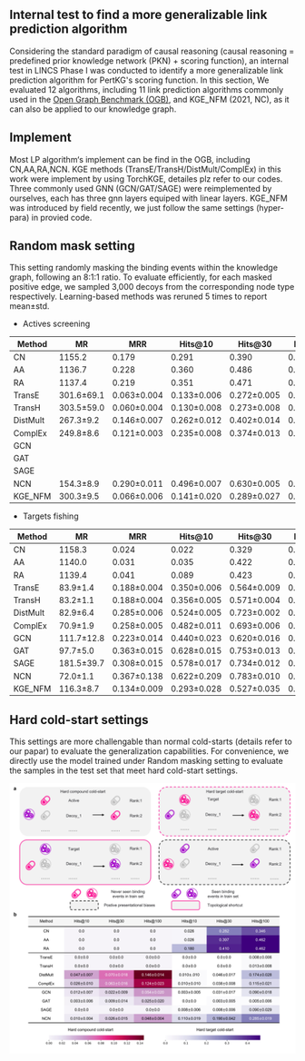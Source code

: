 ## Internal test to find a more generalizable link prediction algorithm
Considering the standard paradigm of causal reasoning (causal reasoning = predefined prior knowledge network (PKN) + scoring function), an internal test in LINCS Phase I was conducted to identify a more generalizable link prediction algorithm for PertKG's scoring function. In this section, We evaluated 12 algorithms, including 11 link prediction algorithms commonly used in the [Open Graph Benchmark (OGB)](https://ogb.stanford.edu/docs/leader_linkprop/), and KGE_NFM (2021, NC), as it can also be applied to our knowledge graph.

## Implement
Most LP algorithm‘s implement can be find in the OGB, including CN,AA,RA,NCN. KGE methods (TransE/TransH/DistMult/ComplEx) in this work were implement by using TorchKGE, detailes plz refer to our codes. Three commonly used GNN (GCN/GAT/SAGE) were reimplemented by ourselves, each has three gnn layers equiped with linear layers. KGE_NFM was introduced by field recently, we just follow the same settings (hyper-para) in provied code.

## Random mask setting
This setting randomly masking the binding events within the knowledge graph, following an 8:1:1 ratio. To evaluate efficiently, for each masked positive edge, we sampled 3,000 decoys from the corresponding node type respectively. Learning-based methods was reruned 5 times to report mean±std.

* Actives screening

| Method   | MR | MRR | Hits@10  | Hits@30  | Hits@100  |
|--------|------|------|--------|--------|--------|
| CN   | 1155.2   | 0.179 | 0.291 |0.390 |0.508 |
| AA   | 1136.7   | 0.228 | 0.360 |0.486 |0.583 |
| RA   | 1137.4   | 0.219     | 0.351     | 0.471     |0.583      |
| TransE   | 301.6±69.1   |0.063±0.004      | 0.133±0.006     | 0.272±0.005     |0.502±0.012      |
| TransH   | 303.5±59.0   |0.060±0.004     | 0.130±0.008     | 0.273±0.008     |0.500±0.014      |
| DistMult   | 267.3±9.2   | 0.146±0.007| 0.262±0.012     | 0.402±0.014     |0.591±0.010      |
| ComplEx   | 249.8±8.6   | 0.121±0.003     | 0.235±0.008     | 0.374±0.013     |0.576±0.012      |
| GCN   |    |      |      |      |      |
| GAT   |    |      |      |     |      |
| SAGE   |    |      |      |      |      |
| NCN   | 154.3±8.9   |0.290±0.011      | 0.496±0.007     | 0.630±0.005     |0.769±0.010      |
| KGE_NFM   | 300.3±9.5   | 0.066±0.006     | 0.141±0.020     | 0.289±0.027     |0.516±0.032      |

* Targets fishing

| Method   | MR | MRR | Hits@10  | Hits@30  | Hits@100  |
|--------|------|------|--------|--------|--------|
| CN   | 1158.3   | 0.024 | 0.022 |0.329 |0.467 |
| AA   | 1140.0   | 0.031 | 0.035 |0.422 |0.597 |
| RA   | 1139.4   | 0.041     | 0.089     | 0.423     |0.595      |
| TransE   | 83.9±1.4   |0.188±0.004      | 0.350±0.006     | 0.564±0.009|0.810±0.004      |
| TransH   | 83.2±1.1   |0.188±0.004     | 0.356±0.005     | 0.571±0.004     |0.815±0.004      |
| DistMult   | 82.9±6.4   | 0.285±0.006| 0.524±0.005     | 0.723±0.002     |0.876±0.004      |
| ComplEx   | 70.9±1.9   | 0.258±0.005     | 0.482±0.011     | 0.693±0.006     |0.869±0.004      |
| GCN   | 111.7±12.8   | 0.223±0.014     | 0.440±0.023     | 0.620±0.016     |0.807±0.012      |
| GAT   | 97.7±5.0   | 0.363±0.015     | 0.628±0.015     | 0.753±0.013     |0.863±0.016      |
| SAGE   | 181.5±39.7   | 0.308±0.015     | 0.578±0.017     | 0.734±0.012     |0.824±0.007      |
| NCN   | 72.0±1.1   |0.367±0.138      | 0.622±0.209     | 0.783±0.010     |0.901±0.005      |
| KGE_NFM   | 116.3±8.7   | 0.134±0.009     | 0.293±0.028     | 0.527±0.035     |0.770±0.017      |

## Hard cold-start settings
This settings are more challengable than normal cold-starts (details refer to our papar) to evaluate the generalization capabilities. For convenience, we directly use the model trained under Random masking setting to evaluate the samples in the test set that meet hard cold-start settings.

![](./Extended.4.jpg)

